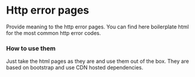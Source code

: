 # Http error pages
Provide meaning to the http error pages. You can find here boilerplate html for the most common http error codes.

### How to use them
Just take the html pages as they are and use them out of the box. They are based on bootstrap and use CDN hosted dependencies.